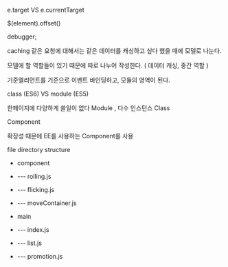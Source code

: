 e.target VS e.currentTarget

$(element).offset()

debugger;

caching 같은 요청에 대해서는 같은 데이터를 캐싱하고 싶다 했을 때에 모델로 나눈다.

모델에 할 역할들이 있기 때문에 따로 나누어 작성한다. ( 데이터 캐싱, 중간 역할 )

기준엘리먼트를 기준으로 이벤트 바인딩하고, 모듈의 영역이 된다.


class (ES6) VS module (ES5)

한페이지에 다양하게 쓸일이 없다  Module , 다수 인스턴스 Class

Component 

확장성 때문에 EE를 사용하는 Component를 사용

file directory structure

- component
- --- rolling.js
- --- flicking.js
- --- moveContainer.js

- main
- --- index.js
- --- list.js
- --- promotion.js


